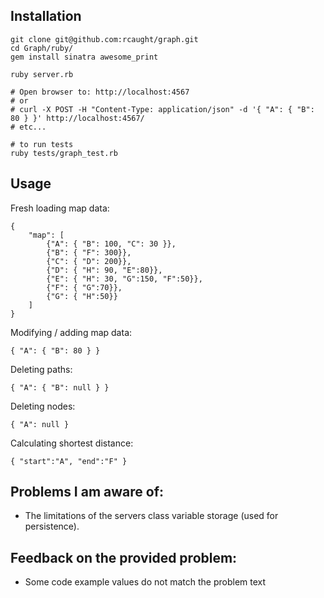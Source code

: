 
## Installation
```
git clone git@github.com:rcaught/graph.git
cd Graph/ruby/
gem install sinatra awesome_print

ruby server.rb

# Open browser to: http://localhost:4567
# or
# curl -X POST -H "Content-Type: application/json" -d '{ "A": { "B": 80 } }' http://localhost:4567/
# etc...

# to run tests
ruby tests/graph_test.rb
```

## Usage
Fresh loading map data:
```
{
    "map": [
        {"A": { "B": 100, "C": 30 }},
        {"B": { "F": 300}},
        {"C": { "D": 200}},
        {"D": { "H": 90, "E":80}},
        {"E": { "H": 30, "G":150, "F":50}},
        {"F": { "G":70}},
        {"G": { "H":50}}
    ]
}
```

Modifying / adding map data:
```
{ "A": { "B": 80 } } 
```

Deleting paths:
```
{ "A": { "B": null } }
```

Deleting nodes:
```
{ "A": null }
```

Calculating shortest distance:
```
{ "start":"A", "end":"F" }
```

## Problems I am aware of:
- The limitations of the servers class variable storage (used for persistence).

## Feedback on the provided problem:
- Some code example values do not match the problem text
